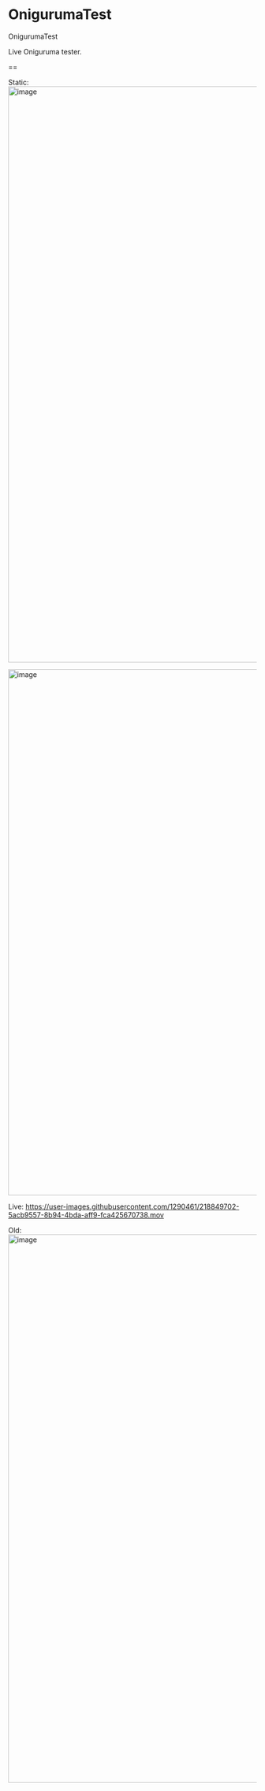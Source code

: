 # OnigurumaTest
OnigurumaTest

Live Oniguruma tester.

==

Static:
<img width="1168" alt="image" src="https://user-images.githubusercontent.com/1290461/219482796-428f1d44-42da-4dfd-ab95-8c5b49236b69.png">

<img width="1067" alt="image" src="https://user-images.githubusercontent.com/1290461/218849558-cb67e9e6-829c-4e15-a0eb-2830980bf1f6.png">

Live:
https://user-images.githubusercontent.com/1290461/218849702-5acb9557-8b94-4bda-aff9-fca425670738.mov

Old:
<img width="1112" alt="image" src="https://user-images.githubusercontent.com/1290461/218557862-cd2cac14-58b7-4cc2-b472-2d5c56698a71.png">
